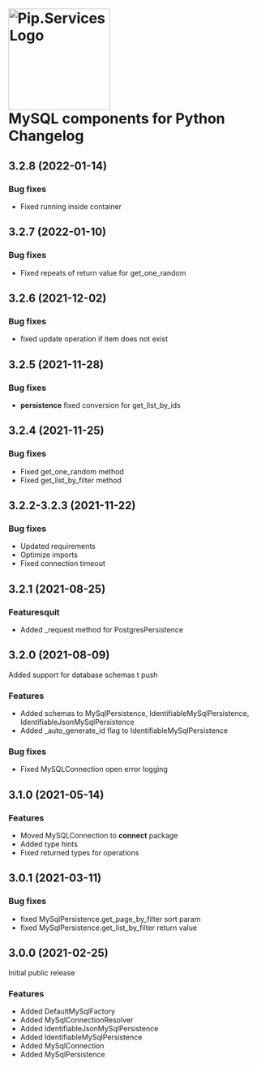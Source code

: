 # <img src="https://uploads-ssl.webflow.com/5ea5d3315186cf5ec60c3ee4/5edf1c94ce4c859f2b188094_logo.svg" alt="Pip.Services Logo" width="200"> <br/> MySQL components for Python Changelog

## <a name="3.2.8"></a> 3.2.8 (2022-01-14)

### Bug fixes
* Fixed running inside container


## <a name="3.2.7"></a> 3.2.7 (2022-01-10)

### Bug fixes

* Fixed repeats of return value for get_one_random

## <a name="3.2.6"></a> 3.2.6 (2021-12-02)

### Bug fixes
* fixed update operation if item does not exist


## <a name="3.2.5"></a> 3.2.5 (2021-11-28)

### Bug fixes
* **persistence** fixed conversion for get_list_by_ids

## <a name="3.2.4"></a> 3.2.4 (2021-11-25)

### Bug fixes
* Fixed get_one_random method
* Fixed get_list_by_filter method

## <a name="3.2.2-3.2.3"></a> 3.2.2-3.2.3 (2021-11-22)

### Bug fixes
* Updated requirements
* Optimize imports
* Fixed connection timeout

## <a name="3.2.1"></a> 3.2.1 (2021-08-25)

### Featuresquit
* Added _request method for PostgresPersistence

## <a name="3.2.0"></a> 3.2.0 (2021-08-09)

Added support for database schemas
t push
### Features
* Added schemas to MySqlPersistence, IdentifiableMySqlPersistence, IdentifiableJsonMySqlPersistence
* Added _auto_generate_id flag to IdentifiableMySqlPersistence

### Bug fixes
* Fixed MySQLConnection open error logging

## <a name="3.1.0"></a> 3.1.0 (2021-05-14)

### Features
* Moved MySQLConnection to **connect** package
* Added type hints
* Fixed returned types for operations

## <a name="3.0.1"></a> 3.0.1 (2021-03-11)

### Bug fixes
* fixed MySqlPersistence.get_page_by_filter sort param
* fixed MySqlPersistence.get_list_by_filter return value

## <a name="3.0.0"></a> 3.0.0 (2021-02-25) 

Initial public release

### Features
* Added DefaultMySqlFactory
* Added MySqlConnectionResolver
* Added IdentifiableJsonMySqlPersistence
* Added IdentifiableMySqlPersistence
* Added MySqlConnection
* Added MySqlPersistence